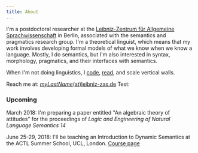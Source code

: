 ```yaml
---
title: About 
...
```


I'm a postdoctoral researcher at the [Leibniz-Zentrum für Allgemeine Sprachwissenschaft](http://www.zas.gwz-berlin.de) in Berlin, associated with the semantics and pragmatics research group. I'm a theoretical linguist, which means that my work involves developing formal models of what we know when we know a language. Mostly, I do semantics, but I'm also interested in syntax, morphology, pragmatics, and their interfaces with semantics. 

When I'm not doing linguistics, I [code](https://github.com/patrl), [read](https://www.goodreads.com/user/show/59694544-patrick-elliott), and scale vertical walls.

Reach me at: [*myLastName*(at)leibniz-zas.de](mailto:elliott@leibniz-zas.de)
Test:

### Upcoming

March 2018: I'm preparing a paper entitled "An algebraic theory of attitudes" for the proceedings of *Logic and Engineering of Natural Language Semantics 14*

June 25-29, 2018: I'll be teaching an Introduction to Dynamic Semantics at the ACTL Summer School, UCL, London. [Course page](http://patrickdelliott.com/actl2018.html)
